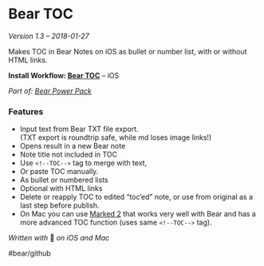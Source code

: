 # Bear TOC
*Version 1.3 – 2018-01-27*

Makes TOC in Bear Notes on iOS as bullet or number list, with or without HTML links.

**Install Workflow: [Bear TOC](https://workflow.is/workflows/0ebf0876498f47feb60cc1426e7fa5b8)** – iOS

*Part of: [Bear Power Pack](https://github.com/rovest/Bear-Power-Pack/blob/master/README.md)*

### Features
- Input text from Bear TXT file export.  
(TXT export is roundtrip safe, while md loses image links!)
- Opens result in a new Bear note
- Note title not included in TOC
- Use `<!--TOC-->` tag to merge with text,
- Or paste TOC manually.
- As bullet or numbered lists
- Optional with HTML links
- Delete or reapply TOC to edited “toc’ed” note, or use from original as a last step before publish.
- On Mac you can use [Marked 2](http://marked2app.com) that works very well with Bear and has a more advanced TOC function (uses same `<!--TOC-->` tag).

*Written with* 🐻 *on iOS and Mac*

#bear/github
